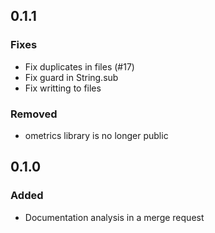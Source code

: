 ## 0.1.1

### Fixes

- Fix duplicates in files (#17)
- Fix guard in String.sub
- Fix writting to files

### Removed

- ometrics library is no longer public

## 0.1.0

### Added

- Documentation analysis in a merge request
